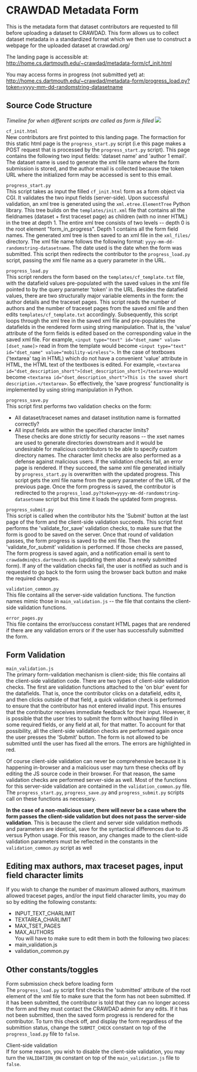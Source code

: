 # CRAWDAD Metadata Form
This is the metadata form that dataset contributors are requested to fill before uploading a dataset to CRAWDAD. This form 
allows us to collect dataset metadata in a standardized format which we then use to construct a webpage for the uploaded dataset at crawdad.org/

The landing page is accessible at:  
http://home.cs.dartmouth.edu/~crawdad/metadata-form/cf_init.html

You may access forms in progress (not submitted yet) at:  
http://home.cs.dartmouth.edu/~crawdad/metadata-form/progress_load.py?token=yyyy-mm-dd-randomstring-datasetname


## Source Code Structure
_Timeline for when different scripts are called as form is filled_
![](https://i.imgur.com/5srC1kj.jpg)

```cf_init.html```  
New contributors are first pointed to this landing page. The formaction for this static html page is the ```progress_start.py``` script (i.e this page makes a POST request that is processed by the ```progress_start.py``` script). This page contains the following two input fields: 'dataset name' and 'author 1 email'. The dataset name is used to generate the xml file name where the form submission is stored, and the author email is collected because the token URL where the initialized form may be accessed is sent to this email.

```progress_start.py```  
This script takes as input the filled ```cf_init.html``` form as a form object via CGI. It validates the two input fields (server-side). Upon successful validation, an xml tree is generated using the ```xml.etree.ElementTree``` Python library. This tree builds on the ```templates/init.xml``` file that contains all the fieldnames (dataset + first traceset page) as children (with no inner HTML) in the tree at depth 1. The entire xml tree consists of two levels -- depth 0 is the root element "form_in_progress". Depth 1 contains all the form field names. The generated xml tree is then saved to an xml file in the ```xml_files/``` directory. The xml file name follows the following format: ```yyyy-mm-dd-randomstring-datasetname```. The date used is the date when the form was submitted. This script then redirects the contributor to the ```progress_load.py``` script, passing the xml file name as a query parameter in the URL.

```progress_load.py```  
This script renders the form based on the ```templates/cf_template.txt``` file, with the datafield values pre-populated with the saved values in the xml file pointed to by the query parameter 'token' in the URL. Besides the datafield values, there are two structurally major variable elements in the form: the author details and the traceset pages. This script reads the number of authors and the number of traceset pages from the saved xml file and then edits ```templates/cf_template.txt``` accordingly. Subsequently, this script loops through the xml tree in the saved xml file and pre-populates the datafields in the rendered form using string manipulation. That is, the 'value' attribute of the form fields is edited based on the corresponding value in the saved xml file. For example, ```<input type="text" id="dset_name" value=[dset_name]>``` read in from the template would become ```<input type="text" id="dset_name" value="mobility-wireless">```. In the case of textboxes ('textarea' tag in HTML) which do not have a convenient 'value' attribute in HTML, the HTML text of the textboxes is edited. For example, ```<textarea id="dset_description_short">[dset_description_short]</textarea>``` would become ```<textarea id="dset_description_short">This is the saved short description.</textarea>```. So effectively, the 'save progress' functionality is implemented by using string manipulation in Python.

```progress_save.py```  
This script first performs two validation checks on the form: 
- All dataset/traceset names and dataset institution name is formatted correctly?
- All input fields are within the specified character limits?  
These checks are done strictly for security reasons -- the xset names are used to generate directories downstream and it would be undesirable for malicious contributors to be able to specify custom directory names. The character limit checks are also performed as a defense against malicious users.
If the validation checks fail, an error page is rendered. If they succeed, the same xml file generated initially by ```progress_start.py``` is overwritten with the updated progress. This script gets the xml file name from the query parameter of the URL of the previous page. Once the form progress is saved, the contributor is redirected to the ```progress_load.py?token=yyyy-mm-dd-randomstring-datasetname``` script but this time it loads the updated form progress.

```progress_submit.py```  
This script is called when the contributor hits the 'Submit' button at the last page of the form and the client-side validation succeeds. This script first performs the 'validate_for_save' validation checks, to make sure that the form is good to be saved on the server. Once that round of validation passes, the form progress is saved to the xml file. Then the 'validate_for_submit' validation is performed. If those checks are passed, The form progress is saved again, and a notification email is sent to ```crawdadmin@cs.dartmouth.edu``` (updating them about a newly submitted form). If any of the validation checks fail, the user is notified as such and is requested to go back to the form using the browser back button and make the required changes.

```validation_common.py```  
This file contains all the server-side validation functions. The function names mimic those in ```main_validation.js``` -- the file that contains the client-side validation functions.

```error_pages.py```  
This file contains the error/success constant HTML pages that are rendered if there are any validation errors or if the user has successfully submitted the form.

## Form Validation
```main_validation.js```  
The primary form-validation mechanism is client-side; this file contains all the client-side validation code. There are two types of client-side validation checks. The first are validation functions attached to the 'on blur' event for the datafields. That is, once the contributor clicks on a datafield, edits it, and then clicks outside of that field, a quick validation check is performed to ensure that the contributor has not entered invalid input. This ensures that the contributor receives immediate feedback for their input. However, it is possible that the user tries to submit the form without having filled in some required fields, or any field at all, for that matter. To account for that possibility, all the client-side validation checks are performed again once the user presses the 'Submit' button. The form is not allowed to be submitted until the user has fixed all the errors. The errors are highlighted in red.

Of course client-side validation can never be comprehensive because it is happening in-browser and a malicious user may turn these checks off by editing the JS source code in their browser. For that reason, the same validation checks are performed server-side as well. Most of the functions for this server-side validation are contained in the ```validation_common.py``` file. The ```progress_start.py```, ```progress_save.py``` and ```progress_submit.py``` scripts call on these functions as necessary.

__In the case of a non-malicious user, there will never be a case where the form passes the client-side validation but does not pass the server-side validation__. This is because the client and server side validation methods and parameters are identical, save for the syntactical differences due to JS versus Python usage. For this reason, any changes made to the client-side validation parameters must be reflected in the constants in the ```validation_common.py``` script as well

## Editing max authors, max traceset pages, input field character limits
If you wish to change the number of maximum allowed authors, maximum allowed traceset pages, and/or the input field
character limits, you may do so by editing the following constants:
- INPUT_TEXT_CHARLIMIT
- TEXTAREA_CHARLIMIT
- MAX_TSET_PAGES 
- MAX_AUTHORS  
You will have to make sure to edit them in both the following two places: 
- main_validation.js
- validation_common.py

## Other constants/toggles
Form submission check before loading form  
The ```progress_load.py``` script first checks the 'submitted' attribute of the root element of the xml file to make sure that the form has not been submitted. If it has been submitted, the contributor is told that they can no longer access the form and they must contact the CRAWDAD admin for any edits. If it has not been submitted, then the saved form progress is rendered for the contributor. To turn this check off, and display the form regardless of the submittion status, change the ```SUBMIT_CHECK``` constant on top of the ```progress_load.py``` file to ```false```. 

Client-side validation  
If for some reason, you wish to disable the client-side validation, you may turn the ```VALIDATION_ON``` constant on top of the ```main_validation.js``` file to ```false```. 



